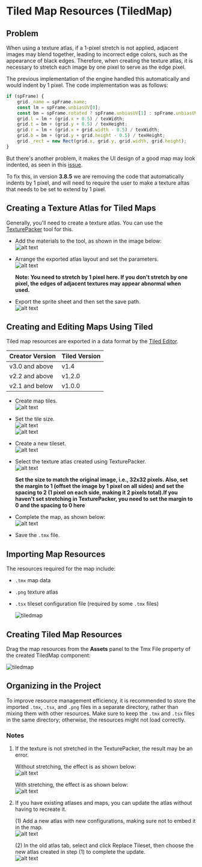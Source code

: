 # Tiled Map Resources (TiledMap)
## Problem
When using a texture atlas, if a 1-pixel stretch is not applied, adjacent images may blend together, leading to incorrect edge colors, such as the appearance of black edges. Therefore, when creating the texture atlas, it is necessary to stretch each image by one pixel to serve as the edge pixel.

The previous implementation of the engine handled this automatically and would indent by 1 pixel. The code implementation was as follows:
```javascript
if (spFrame) {
    grid._name = spFrame.name;
    const lm = spFrame.unbiasUV[0];
    const bm = spFrame.rotated ? spFrame.unbiasUV[1] : spFrame.unbiasUV[5];
    grid.l = lm + (grid.x + 0.5) / texWidth;
    grid.t = bm + (grid.y + 0.5) / texHeight;
    grid.r = lm + (grid.x + grid.width - 0.5) / texWidth;
    grid.b = bm + (grid.y + grid.height - 0.5) / texHeight;
    grid._rect = new Rect(grid.x, grid.y, grid.width, grid.height);
}
```

But there's another problem, it makes the UI design of a good map may look indented, as seen in this [issue](https://github.com/cocos/cocos-engine/issues/17257).

To fix this, in version **3.8.5** we are removing the code that automatically indents by 1 pixel, and will need to require the user to make a texture altas that needs to be set to extend by 1 pixel.

## Creating a Texture Atlas for Tiled Maps

Generally, you'll need to create a texture atlas. You can use the [TexturePacker](https://www.codeandweb.com/texturepacker) tool for this.

- Add the materials to the tool, as shown in the image below:  
  ![alt text](tiledmap/image.png)

- Arrange the exported atlas layout and set the parameters.  
  ![alt text](tiledmap/image-14.png)  

  **Note: You need to stretch by 1 pixel here. If you don't stretch by one pixel, the edges of adjacent textures may appear abnormal when used.**

- Export the sprite sheet and then set the save path.  
  ![alt text](tiledmap/image-2.png)

## Creating and Editing Maps Using Tiled

Tiled map resources are exported in a data format by the [Tiled Editor](https://www.mapeditor.org/).

| Creator Version | Tiled Version |
| :------------- | :----------- |
| v3.0 and above | v1.4          |
| v2.2 and above | v1.2.0        |
| v2.1 and below | v1.0.0        |

- Create map tiles.  
  ![alt text](tiledmap/image-3.png)

- Set the tile size.  
  ![alt text](tiledmap/image-4.png)  
  ![alt text](tiledmap/image-5.png)

- Create a new tileset.  
  ![alt text](tiledmap/image-6.png)

- Select the texture atlas created using TexturePacker.  
  ![alt text](tiledmap/image-8.png)

  **Set the size to match the original image, i.e., 32x32 pixels. Also, set the margin to 1 (offset the image by 1 pixel on all sides) and set the spacing to 2 (1 pixel on each side, making it 2 pixels total).If you haven't set stretching in TexturePacker, you need to set the margin to 0 and the spacing to 0 here**

- Complete the map, as shown below:  
  ![alt text](tiledmap/image-12.png)

- Save the `.tmx` file.

## Importing Map Resources

The resources required for the map include:

- `.tmx` map data
- `.png` texture atlas
- `.tsx` tileset configuration file (required by some `.tmx` files)

  ![tiledmap](tiledmap/import.png)

## Creating Tiled Map Resources

Drag the map resources from the **Assets** panel to the Tmx File property of the created TiledMap component:

![tiledmap](tiledmap/set_asset.png)

## Organizing in the Project

To improve resource management efficiency, it is recommended to store the imported `.tmx`, `.tsx`, and `.png` files in a separate directory, rather than mixing them with other resources. Make sure to keep the `.tmx` and `.tsx` files in the same directory; otherwise, the resources might not load correctly.

### Notes

1. If the texture is not stretched in the TexturePacker, the result may be an error.

   Without stretching, the effect is as shown below:  
   ![alt text](tiledmap/image-15.png)

   With stretching, the effect is as shown below:  
   ![alt text](tiledmap/image-16.png)

2. If you have existing atlases and maps, you can update the atlas without having to recreate it.

   (1) Add a new atlas with new configurations, making sure not to embed it in the map.  
   ![alt text](tiledmap/image-1.png)

   (2) In the old atlas tab, select and click Replace Tileset, then choose the new atlas created in step (1) to complete the update.  
   ![alt text](tiledmap/image-7.png)